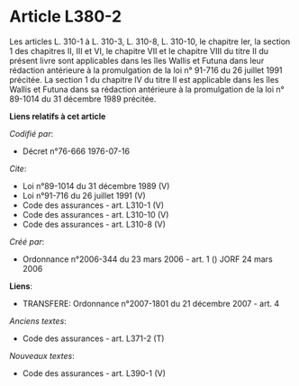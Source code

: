 # Article L380-2

Les articles L. 310-1 à L. 310-3, L. 310-8, L. 310-10, le chapitre Ier, la section 1 des chapitres II, III et VI, le chapitre
VII et le chapitre VIII du titre II du présent livre sont applicables dans les îles Wallis et Futuna dans leur rédaction
antérieure à la promulgation de la loi n° 91-716 du 26 juillet 1991 précitée. La section 1 du chapitre IV du titre II est
applicable dans les îles Wallis et Futuna dans sa rédaction antérieure à la promulgation de la loi n° 89-1014 du 31 décembre
1989 précitée.

**Liens relatifs à cet article**

_Codifié par_:

  - Décret n°76-666 1976-07-16

_Cite_:

  - Loi n°89-1014 du 31 décembre 1989 (V)
  - Loi n°91-716 du 26 juillet 1991 (V)
  - Code des assurances - art. L310-1 (V)
  - Code des assurances - art. L310-10 (V)
  - Code des assurances - art. L310-8 (V)

_Créé par_:

  - Ordonnance n°2006-344 du 23 mars 2006 - art. 1 () JORF 24 mars 2006

**Liens**:

  - TRANSFERE: Ordonnance n°2007-1801 du 21 décembre 2007 - art. 4

_Anciens textes_:

  - Code des assurances - art. L371-2 (T)

_Nouveaux textes_:

  - Code des assurances - art. L390-1 (V)
